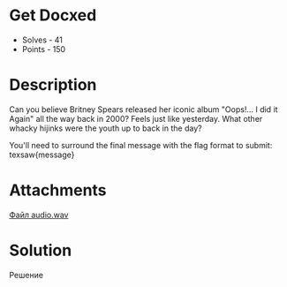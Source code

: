 # Get Docxed
- Solves - 41
- Points - 150
#
# Description
Can you believe Britney Spears released her iconic album "Oops!... I did it Again" all the way back in 2000? Feels just like yesterday. What other whacky hijinks were the youth up to back in the day?

You'll need to surround the final message with the flag format to submit: texsaw{message}

# Attachments
[Файл audio.wav](./sources/audio.wav)
# Solution
Решение
